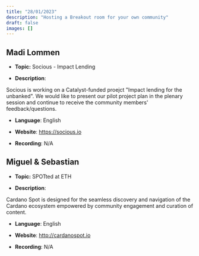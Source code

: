 ```yaml
---
title: "28/01/2023"
description: "Hosting a Breakout room for your own community"
draft: false
images: []
---
```


## Madi Lommen

- **Topic:** Socious - Impact Lending

- **Description**:

Socious is working on a Catalyst-funded proejct "Impact lending for the unbanked". We would like to present our pilot project plan in the plenary session and continue to receive the community members' feedback/questions.

- **Language**: English

- **Website**: <https://socious.io>

- **Recording**: N/A

## Miguel & Sebastian

- **Topic:** SPOTted at ETH

- **Description**:

Cardano Spot is designed for the seamless discovery and navigation of the Cardano ecosystem empowered by community engagement and curation of content.

- **Language**: English

- **Website**: <http://cardanospot.io>

- **Recording**: N/A
